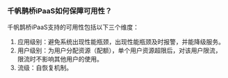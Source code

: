 ### 千帆鹊桥iPaaS如何保障可用性？

千帆鹊桥iPaaS支持的可用性包括以下三个维度：
1. 应用级别：避免系统出现性能瓶颈，出现性能瓶颈及时报警，并能降级服务。
2. 用户级别：为用户分配资源（配额），单个用户资源超限后，对该用户限流，限流时不影响其他用户的使用。
3. 流级：自恢复机制。
